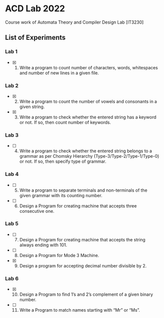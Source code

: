 # ACD Lab 2022

Course work of Automata Theory and Compiler Design Lab [IT3230]

## List of Experiments

### Lab 1

- [x] 1. Write a program to count number of characters, words, whitespaces and number of new lines in a given file.

### Lab 2

- [x] 2. Write a program to count the number of vowels and consonants in a given string.
- [x] 3. Write a program to check whether the entered string has a keyword or not. If so, then count number of keywords.

### Lab 3

- [ ] 4. Write a program to check whether the entered string belongs to a grammar as per Chomsky Hierarchy (Type-3/Type-2/Type-1/Type-0) or not. If so, then specify type of grammar.

### Lab 4

- [ ] 5. Write a program to separate terminals and non-terminals of the given grammar with its counting number.
- [ ] 6. Design a Program for creating machine that accepts three consecutive one.

### Lab 5

- [ ] 7. Design a Program for creating machine that accepts the string always ending with 101.
- [ ] 8. Design a Program for Mode 3 Machine.
- [x] 9. Design a program for accepting decimal number divisible by 2.

### Lab 6

- [x] 10. Design a Program to find 1’s and 2’s complement of a given binary number.
- [ ] 11. Write a Program to match names starting with “Mr” or “Ms”.
